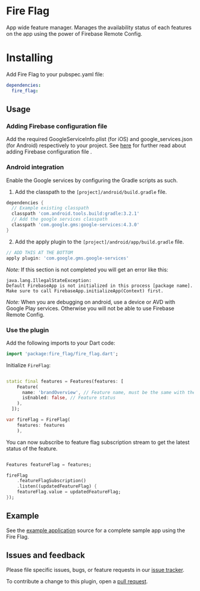 # Fire Flag

App wide feature manager. Manages the availability status of each features on the app using the power of Firebase Remote Config.

# Installing

Add Fire Flag to your pubspec.yaml file:

```yaml
dependencies:
  fire_flag:
```

## Usage

### Adding Firebase configuration file
Add the required GoogleServiceInfo.plist (for iOS) and google_services.json (for Android) respectively to your project. See [here](https://support.google.com/firebase/answer/7015592?hl=id) for further read about adding Firebase configuration file .

### Android integration

Enable the Google services by configuring the Gradle scripts as such.

1. Add the classpath to the `[project]/android/build.gradle` file.
```gradle
dependencies {
  // Example existing classpath
  classpath 'com.android.tools.build:gradle:3.2.1'
  // Add the google services classpath
  classpath 'com.google.gms:google-services:4.3.0'
}
```

2. Add the apply plugin to the `[project]/android/app/build.gradle` file.
```gradle
// ADD THIS AT THE BOTTOM
apply plugin: 'com.google.gms.google-services'
```

*Note:* If this section is not completed you will get an error like this:
```
java.lang.IllegalStateException:
Default FirebaseApp is not initialized in this process [package name].
Make sure to call FirebaseApp.initializeApp(Context) first.
```

*Note:* When you are debugging on android, use a device or AVD with Google Play services.
Otherwise you will not be able to use Firebase Remote Config.

### Use the plugin

Add the following imports to your Dart code:
```dart
import 'package:fire_flag/fire_flag.dart';
```

Initialize `FireFlag`:
```dart

static final features = Features(features: [
    Feature(
      name: 'brandOverview', // Feature name, must be the same with the name on (Firebase Remote Config console)[https://console.firebase.google.com/]. 
      isEnabled: false, // Feature status
    ),
  ]);

var fireFlag = FireFlag(
    features: features
    ),
```

You can now subscribe to feature flag subscription stream to get the latest status of the feature.
```dart

Features featureFlag = features;

fireFlag
    .featureFlagSubscription()
    .listen((updatedFeatureFlag) {
    featureFlag.value = updatedFeatureFlag;
});
```


## Example

See the [example application](https://github.com/Evermos/fire_flag/example) source
for a complete sample app using the Fire Flag.

## Issues and feedback

Please file specific issues, bugs, or feature requests in our [issue tracker](https://github.com/evermos/fire_flag/issues/new).

To contribute a change to this plugin, open a [pull request](https://github.com/evermos/fire_flag/pulls).
